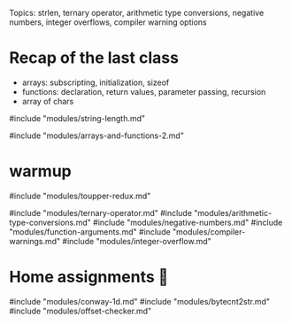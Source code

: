 Topics: strlen, ternary operator, arithmetic type conversions, negative numbers,
integer overflows, compiler warning options

# Recap of the last class

- arrays: subscripting, initialization, sizeof
- functions: declaration, return values, parameter passing, recursion
- array of chars

#include "modules/string-length.md"

#include "modules/arrays-and-functions-2.md"

# warmup

#include "modules/toupper-redux.md"

#include "modules/ternary-operator.md"
#include "modules/arithmetic-type-conversions.md"
#include "modules/negative-numbers.md"
#include "modules/function-arguments.md"
#include "modules/compiler-warnings.md"
#include "modules/integer-overflow.md"

# Home assignments :wrench:

#include "modules/conway-1d.md"
#include "modules/bytecnt2str.md"
#include "modules/offset-checker.md"
